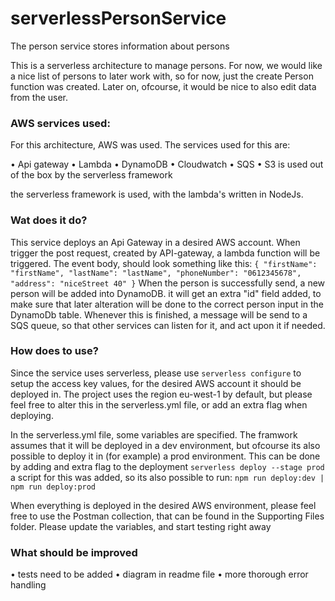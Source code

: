# serverlessPersonService
The person service stores information about persons

This is a serverless architecture to manage persons. For now, we would like a nice list of persons to later work with, so for now, just the create Person function was created. Later on, ofcourse, it would be nice to also edit data from the user.

### AWS services used: 
For this architecture, AWS was used. 
The services used for this are: 

• Api gateway
• Lambda
• DynamoDB
• Cloudwatch
• SQS
• S3 is used out of the box by the serverless framework

the serverless framework is used, with the lambda's written in NodeJs.

### Wat does it do?
This service deploys an Api Gateway in a desired AWS account. When trigger the post request, created by API-gateway, a lambda function will be triggered. The event body, should look something like this:
`{
    "firstName": "firstName",
    "lastName": "lastName",
    "phoneNumber": "0612345678",
    "address": "niceStreet 40"
}`
When the person is successfully send, a new person will be added into DynamoDB. it will get an extra "id" field added, to make sure that later alteration will be done to the correct person input in the DynamoDb table.
Whenever this is finished, a message will be send to a SQS queue, so that other services can listen for it, and act upon it if needed. 

### How does to use?
Since the service uses serverless, please use 
```serverless configure```
to setup the access key values, for the desired AWS account it should be deployed in. The project uses the region eu-west-1 by default, but please feel free to alter this in the serverless.yml file, or add an extra flag when deploying.

In the serverless.yml file, some variables are specified. The framwork assumes that it will be deployed in a dev environment, but ofcourse its also possible to deploy it in (for example) a prod environment. This can be done by adding and extra flag to the deployment
```serverless deploy --stage prod```
a script for this was added, so its also possible to run: 
```npm run deploy:dev | npm run deploy:prod```

When everything is deployed in the desired AWS environment, please feel free to use the Postman collection, that can be found in the Supporting Files folder. Please update the variables, and start testing right away

### What should be improved
• tests need to be added
• diagram in readme file
• more thorough error handling
